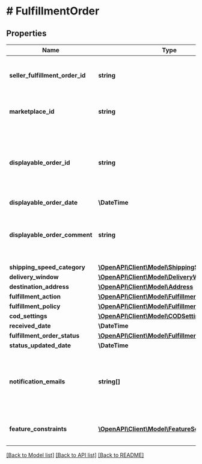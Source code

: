 # # FulfillmentOrder

## Properties

Name | Type | Description | Notes
------------ | ------------- | ------------- | -------------
**seller_fulfillment_order_id** | **string** | The fulfillment order identifier submitted with the createFulfillmentOrder operation. |
**marketplace_id** | **string** | The identifier for the marketplace the fulfillment order is placed against. |
**displayable_order_id** | **string** | A fulfillment order identifier submitted with the createFulfillmentOrder operation. Displays as the order identifier in recipient-facing materials such as the packing slip. |
**displayable_order_date** | **\DateTime** |  |
**displayable_order_comment** | **string** | A text block submitted with the createFulfillmentOrder operation. Displays in recipient-facing materials such as the packing slip. |
**shipping_speed_category** | [**\OpenAPI\Client\Model\ShippingSpeedCategory**](ShippingSpeedCategory.md) |  |
**delivery_window** | [**\OpenAPI\Client\Model\DeliveryWindow**](DeliveryWindow.md) |  | [optional]
**destination_address** | [**\OpenAPI\Client\Model\Address**](Address.md) |  |
**fulfillment_action** | [**\OpenAPI\Client\Model\FulfillmentAction**](FulfillmentAction.md) |  | [optional]
**fulfillment_policy** | [**\OpenAPI\Client\Model\FulfillmentPolicy**](FulfillmentPolicy.md) |  | [optional]
**cod_settings** | [**\OpenAPI\Client\Model\CODSettings**](CODSettings.md) |  | [optional]
**received_date** | **\DateTime** |  |
**fulfillment_order_status** | [**\OpenAPI\Client\Model\FulfillmentOrderStatus**](FulfillmentOrderStatus.md) |  |
**status_updated_date** | **\DateTime** |  |
**notification_emails** | **string[]** | A list of email addresses that the seller provides that are used by Amazon to send ship-complete notifications to recipients on behalf of the seller. | [optional]
**feature_constraints** | [**\OpenAPI\Client\Model\FeatureSettings[]**](FeatureSettings.md) | A list of features and their fulfillment policies to apply to the order. | [optional]

[[Back to Model list]](../../README.md#models) [[Back to API list]](../../README.md#endpoints) [[Back to README]](../../README.md)
